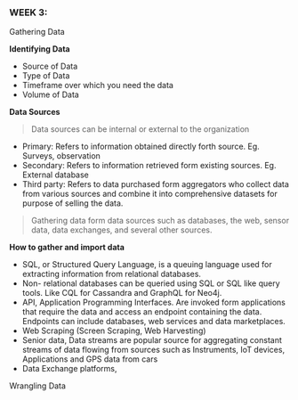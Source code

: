 ### WEEK 3:

Gathering Data<br>

**Identifying Data**<br>
- Source of Data
- Type of Data
- Timeframe over which you need the data
- Volume of Data<br>

**Data Sources**<br>
> Data sources can be internal or external to the organization
- Primary: Refers to information obtained directly forth source. Eg. Surveys, observation
- Secondary: Refers to information retrieved form existing sources. Eg. External database
- Third party: Refers to data purchased form aggregators who collect data from various sources and combine it into comprehensive datasets for purpose of selling the data.

> Gathering data form data sources such as databases, the web, sensor data, data exchanges, and several other sources.

**How to gather and import data**<br>
- SQL, or Structured Query Language, is a queuing language used for extracting information from relational databases.
- Non- relational databases can be queried using SQL or SQL like query tools. Like CQL for Cassandra and GraphQL for Neo4j.
- API, Application Programming Interfaces. Are invoked form applications that require the data and access an endpoint containing the data. Endpoints can include databases, web services and data marketplaces.
- Web Scraping (Screen Scraping, Web Harvesting)
- Senior data, Data streams are popular source for aggregating constant streams of data flowing from sources such as Instruments,  IoT devices, Applications and GPS data from cars
- Data Exchange platforms, <br>


Wrangling Data<br>
